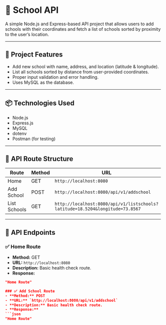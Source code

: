 # 🏫 School API

A simple Node.js and Express-based API project that allows users to add schools with their coordinates and fetch a list of schools sorted by proximity to the user’s location.

---

## 🚀 Project Features

- Add new school with name, address, and location (latitude & longitude).
- List all schools sorted by distance from user-provided coordinates.
- Proper input validation and error handling.
- Uses MySQL as the database.

---

## 📦 Technologies Used

- Node.js  
- Express.js  
- MySQL  
- dotenv  
- Postman (for testing)

---

## 📌 API Route Structure

| Route | Method | URL |
|-------|--------|-----|
| Home | GET | `http://localhost:8080` |
| Add School | POST | `http://localhost:8080/api/v1/addschool` |
| List Schools | GET | `http://localhost:8080/api/v1/listschools?latitude=18.5204&longitude=73.8567` |

---

## 📂 API Endpoints

### ✅ Home Route  
- **Method:** GET  
- **URL:** `http://localhost:8080`  
- **Description:** Basic health check route.
- **Response:**
```json
"Home Route"

### ✅ Add School Route 
- **Method:** POST  
- **URL:** `http://localhost:8080/api/v1/addschool`  
- **Description:** Basic health check route.
- **Response:**
```json
"Home Route"
